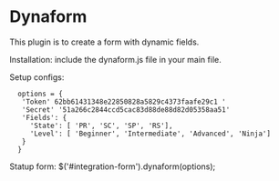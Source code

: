 # Dynaform

This plugin is to create a form with dynamic fields.

Installation: include the dynaform.js file in your main file.

Setup configs:
```
  options = {
   'Token' 62bb61431348e22850828a5829c4373faafe29c1 '
   'Secret' '51a266c2844ccd5cac83d88de88d82d05358aa51'
   'Fields': {
     'State': [ 'PR', 'SC', 'SP', 'RS'],
     'Level': [ 'Beginner', 'Intermediate', 'Advanced', 'Ninja']
   }
  }
```

Statup form:
$('#integration-form').dynaform(options);
